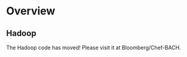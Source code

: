 Overview
========

Hadoop
------

The Hadoop code has moved! Please visit it at Bloomberg/Chef-BACH.
